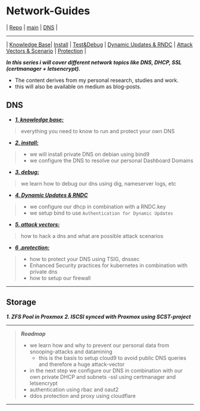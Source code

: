 # Network-Guides


 | [Repo](https://github.com/ji-podhead/Network-Guides/) | [main](https://ji-podhead.github.io/Network-Guides/DNS) | [DNS](https://ji-podhead.github.io/Network-Guides/DNS) | 

---

 | [Knowledge Base](https://ji-podhead.github.io/Network-Guides/DNS/Knowledge%20Base)| [Install](https://ji-podhead.github.io/Network-Guides/DNS/install) | [Test&Debug](https://ji-podhead.github.io/Network-Guides/DNS/testAndDebug) | [Dynamic Updates & RNDC](https://ji-podhead.github.io/Network-Guides/DNS/Dynmaic_Updates_%26_RNDC) | [Attack Vectors & Scenario](https://ji-podhead.github.io/Network-Guides/DNS/attackVectorsAndScenario) | [Protection](https://ji-podhead.github.io/Network-Guides/DNS/protection) | 
 
***In this series i will cover different network topics like DNS, DHCP, SSL (certmanager + letsencrypt).*** 
- The content derives from my personal research, studies and work.
- this will also be available on medium as blog-posts.


## DNS 
- [***1. knowledge base:***](https://ji-podhead.github.io/Network-Guides/DNS/Knowledge%20Base)
> everything you need to know to run and protect your own DNS
- [***2. install:***](https://ji-podhead.github.io/Network-Guides/DNS/install)
>  - we will install private DNS on debian using bind9
>  - we configure the DNS to resolve our personal Dashboard Domains
- [***3. debug:***](https://ji-podhead.github.io/Network-Guides/DNS/testAndDebug)
> we learn how to debug our dns using dig, nameserver logs, etc
- [***4. Dynamic Updates & RNDC***](https://ji-podhead.github.io/Network-Guides/DNS/Dynmaic_Updates_%26_RNDC)
>  - we configure our dhcp in combination with a RNDC.key
>  - we setup bind to use `Authentication for Dynamic Updates`
- [***5. attack vectors:***](https://ji-podhead.github.io/Network-Guides/DNS/attackVectorsAndScenario)
> how to hack a dns and what are  possible attack scenarios 
- [***6 .protection:***](https://ji-podhead.github.io/Network-Guides/DNS/protection)
> - how to protect your DNS using TSIG, dnssec
> - Enhanced Security practices for kubernetes in combination with private dns
> - how to setup our firewall

----

## Storage

***1. ZFS Pool in Proxmox***
***2. ISCSI synced with Proxmox using SCST-project***

---

> ***Roadmap***
> - we learn how and why to prevent our personal data from snooping-attacks and datamining
>   - this is the basis to setup cloud9 to avoid public DNS queries and therefore a huge attack-vector
> - in the next step we configure our DNS in combination with our own private DHCP and subnets
> -ssl using certmanager and letsencrypt
> - authentication using rbac and oaut2
> - ddos protection and proxy using cloudflare
---
